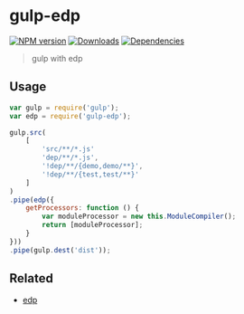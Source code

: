# gulp-edp

[![NPM version][npm-image]][npm-url]
[![Downloads][downloads-image]][npm-url]
[![Dependencies][dep-image]][dep-url]

[downloads-image]: http://img.shields.io/npm/dm/gulp-edp.svg
[npm-url]: https://npmjs.org/package/gulp-edp
[npm-image]: http://img.shields.io/npm/v/gulp-edp.svg
[dep-url]: https://david-dm.org/junmer/gulp-edp
[dep-image]: http://img.shields.io/david/junmer/gulp-edp.svg

> gulp with edp

## Usage

```js
var gulp = require('gulp');
var edp = require('gulp-edp');

gulp.src(
    [
        'src/**/*.js'
        'dep/**/*.js',
        '!dep/**/{demo,demo/**}',
        '!dep/**/{test,test/**}'
    ]
)
.pipe(edp({
    getProcessors: function () {
        var moduleProcessor = new this.ModuleCompiler();
        return [moduleProcessor];
    }
}))
.pipe(gulp.dest('dist'));

```

## Related

- [edp](https://github.com/ecomfe/edp)
